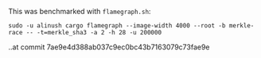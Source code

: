 This was benchmarked with `flamegraph.sh`:

    sudo -u alinush cargo flamegraph --image-width 4000 --root -b merkle-race -- -t=merkle_sha3 -a 2 -h 28 -u 200000

..at commit 7ae9e4d388ab037c9ec0bc43b7163079c73fae9e
